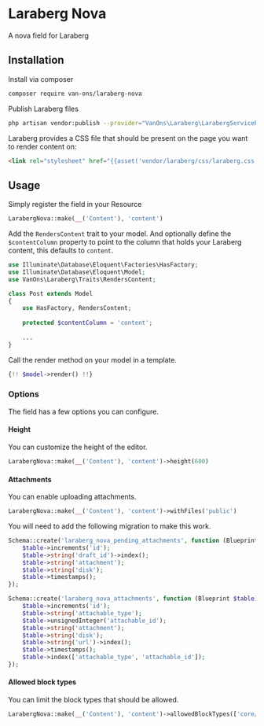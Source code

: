 # Laraberg Nova

A nova field for Laraberg

## Installation

Install via composer

```bash
composer require van-ons/laraberg-nova
```

Publish Laraberg files

```bash
php artisan vendor:publish --provider="VanOns\Laraberg\LarabergServiceProvider"
```

Laraberg provides a CSS file that should be present on the page you want to render content on:

```html
<link rel="stylesheet" href="{{asset('vendor/laraberg/css/laraberg.css')}}">
```
## Usage

Simply register the field in your Resource

```php
LarabergNova::make(__('Content'), 'content')
```

Add the `RendersContent` trait to your model. And optionally define the `$contentColumn` property to point to the column that holds your Laraberg content, this defaults to `content`.

```php
use Illuminate\Database\Eloquent\Factories\HasFactory;
use Illuminate\Database\Eloquent\Model;
use VanOns\Laraberg\Traits\RendersContent;

class Post extends Model
{
    use HasFactory, RendersContent;
    
    protected $contentColumn = 'content';
       
    ...
}
```



Call the render method on your model in a template.


```php
{!! $model->render() !!}
```

### Options

The field has a few options you can configure.

#### Height

You can customize the height of the editor.

```php
LarabergNova::make(__('Content'), 'content')->height(600)
```
#### Attachments

You can enable uploading attachments.

```php
LarabergNova::make(__('Content'), 'content')->withFiles('public')
```

You will need to add the following migration to make this work.

```php
Schema::create('laraberg_nova_pending_attachments', function (Blueprint $table) {
    $table->increments('id');
    $table->string('draft_id')->index();
    $table->string('attachment');
    $table->string('disk');
    $table->timestamps();
});

Schema::create('laraberg_nova_attachments', function (Blueprint $table) {
    $table->increments('id');
    $table->string('attachable_type');
    $table->unsignedInteger('attachable_id');
    $table->string('attachment');
    $table->string('disk');
    $table->string('url')->index();
    $table->timestamps();
    $table->index(['attachable_type', 'attachable_id']);
});
```

#### Allowed block types

You can limit the block types that should be allowed.

```php
LarabergNova::make(__('Content'), 'content')->allowedBlockTypes(['core/heading'])
```
